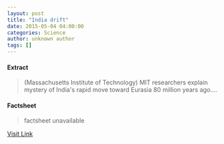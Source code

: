```yaml
---
layout: post
title: "India drift"
date: 2015-05-04 04:00:00
categories: Science
author: unknown author
tags: []
---
```



#### Extract
>(Massachusetts Institute of Technology) MIT researchers explain mystery of India's rapid move toward Eurasia 80 million years ago....

#### Factsheet
>factsheet unavailable

[Visit Link](http://www.eurekalert.org/pub_releases/2015-05/miot-id043015.php)


